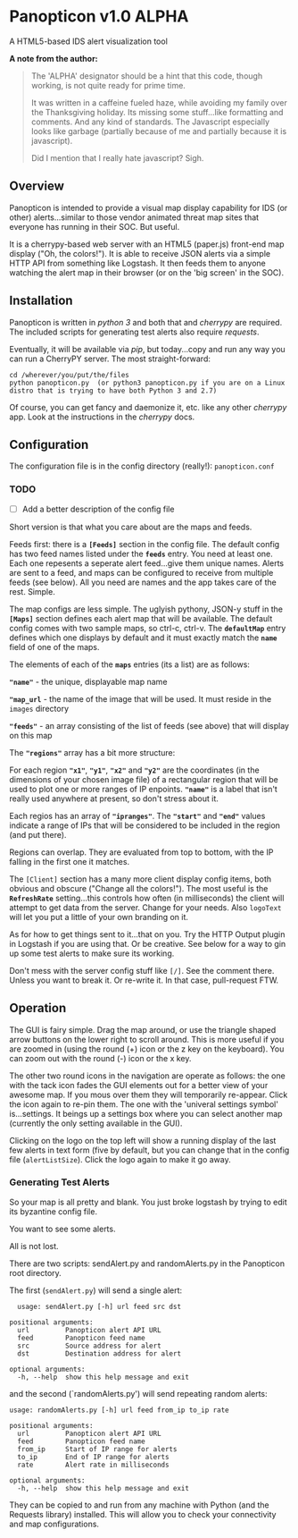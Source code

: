 # Panopticon v1.0 ALPHA
A HTML5-based IDS alert visualization tool

**A note from the author:**
> The 'ALPHA' designator should be a hint that this code, though working,
> is not quite ready for prime time.
>
> It was written in a caffeine fueled haze, while avoiding my family over the Thanksgiving holiday. Its missing some stuff...like formatting and comments. And any kind of standards. The Javascript especially looks like garbage (partially because of me and partially because it is javascript).
>
> Did I mention that I really hate javascript? Sigh.

## Overview

Panopticon is intended to provide a visual map display capability for IDS (or other) alerts...similar to those vendor animated threat map sites that everyone has running in their SOC. But useful.

It is a cherrypy-based web server with an HTML5 (paper.js) front-end map display ("Oh, the colors!"). It is able to receive JSON alerts via a simple HTTP API from something like Logstash. It then feeds them to anyone watching the alert map in their browser (or on the 'big screen' in the SOC).

## Installation

Panopticon is written in *python 3* and both that and *cherrypy* are required. The included scripts for generating test alerts also require *requests*.

Eventually, it will be available via *pip*, but today...copy and run any way you can run a CherryPY server. The most straight-forward:

    cd /wherever/you/put/the/files
    python panopticon.py  (or python3 panopticon.py if you are on a Linux distro that is trying to have both Python 3 and 2.7)
 
 Of course, you can get fancy and daemonize it, etc. like any other *cherrypy* app. Look at the instructions in the *cherrypy* docs.

## Configuration

The configuration file is in the config directory (really!): `panopticon.conf`

### TODO

- [ ] Add a better description of the config file

Short version is that what you care about are the maps and feeds.

Feeds first: there is a **`[Feeds]`** section in the config file. The default config has two feed names listed under the **`feeds`** entry. You need at least one. Each one repesents a seperate alert feed...give them unique names. Alerts are sent to a feed, and maps can be configured to receive from multiple feeds (see below). All you need are names and the app takes care of the rest. Simple.

The map configs are less simple. The uglyish pythony, JSON-y stuff in the **`[Maps]`** section defines each alert map that will be available. The default config comes with two sample maps, so ctrl-c, ctrl-v. The **`defaultMap`** entry defines which one displays by default and it must exactly match the **`name`** field of one of the maps.

The elements of each of the **`maps`** entries (its a list) are as follows:

**`"name"`** - the unique, displayable map name

**`"map_url`** - the name of the image that will be used. It must reside in the `images` directory

**`"feeds"`** - an array consisting of the list of feeds (see above) that will display on this map

The **`"regions"`** array has a bit more structure:
 
For each region **`"x1"`**, **`"y1"`**, **`"x2"`** and **`"y2"`** are the coordinates (in the dimensions of your chosen image file) of a rectangular region that will be used to plot one or more ranges of IP enpoints. **`"name"`** is a label that isn't really used anywhere at present, so don't stress about it.

Each regios has an array of **`"ipranges"`**. The **`"start"`** and **`"end"`** values indicate a range of IPs that will be considered to be included in the region (and put there).

Regions can overlap. They are evaluated from top to bottom, with the IP falling in the first one it matches.

The `[Client]` section has a many more client display config items, both obvious and obscure ("Change all the colors!"). The most useful is the **`RefreshRate`** setting...this controls how often (in milliseconds) the client will attempt to get data from the server. Change for your needs. Also `logoText` will let you put a little of your own branding on it.

As for how to get things sent to it...that on you. Try the HTTP Output plugin in Logstash if you are using that. Or be creative. See below for a way to gin up some test alerts to make sure its working.

Don't mess with the server config stuff like `[/]`. See the comment there. Unless you want to break it. Or re-write it. In that case, pull-request FTW.

## Operation

The GUI is fairy simple. Drag the map around, or use the triangle shaped arrow buttons on the lower right to scroll around. This is more useful if you are zoomed in (using the round (+) icon or the z key on the keyboard). You can zoom out with the round (-) icon or the x key. 

The other two round icons in the navigation are operate as follows: the one with the tack icon fades the GUI elements out for a better view of your awesome map. If you mous over them they will temporarily re-appear. Click the icon again to re-pin them. The one with the 'univeral settings symbol' is...settings. It beings up a settings box where you can select another map (currently the only setting available in the GUI).

Clicking on the logo on the top left will show a running display of the last few alerts in text form (five by default, but you can change that in the config file (`alertListSize`). Click the logo again to make it go away.

### Generating Test Alerts

So your map is all pretty and blank. You just broke logstash by trying to edit its byzantine config file.

You want to see some alerts.

All is not lost.

There are two scripts: sendAlert.py and randomAlerts.py in the Panopticon root directory.
  
The first (`sendAlert.py`) will send a single alert:

```  
  usage: sendAlert.py [-h] url feed src dst

positional arguments:
  url         Panopticon alert API URL
  feed        Panopticon feed name
  src         Source address for alert
  dst         Destination address for alert

optional arguments:
  -h, --help  show this help message and exit
```

and the second (`randomAlerts.py') will send repeating random alerts:

```
usage: randomAlerts.py [-h] url feed from_ip to_ip rate

positional arguments:
  url         Panopticon alert API URL
  feed        Panopticon feed name
  from_ip     Start of IP range for alerts
  to_ip       End of IP range for alerts
  rate        Alert rate in milliseconds

optional arguments:
  -h, --help  show this help message and exit
  ```

They can be copied to and run from any machine with Python (and the Requests library) installed. This will allow you to check your connectivity and map configurations.
